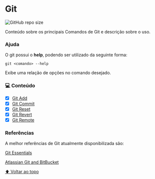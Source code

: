 # Git

![GitHub repo size](https://img.shields.io/github/repo-size/cvinicius987/git?style=for-the-badge)

Conteúdo sobre os principais Comandos de Git e descrição sobre o uso.

### Ajuda

O git possui o <b>help</b>, podendo ser utilizado da seguinte forma:

```
git <comando> --help
```

Exibe uma relação de opções no comando desejado.

### 💻 Conteúdo

- [x] [Git Add](commands/git_add.md)
- [x] [Git Commit](commands/git_commit.md)
- [x] [Git Reset](commands/git_reset.md)
- [x] [Git Revert](commands/git_revert.md)
- [x] [Git Remote](commands/git_remote.md)

### Referências

A melhor referências de Git atualmente disponibilizada são:

[Git Essentials](https://git-scm.com/book/pt-br/v2)

[Atlassian Git and BitBucket](https://www.atlassian.com/git/tutorials/learn-git-with-bitbucket-cloud)

[⬆ Voltar ao topo](#git)<br />